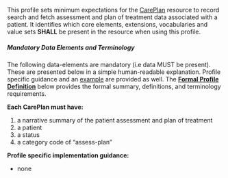 This profile sets minimum expectations for the [CarePlan] resource to record search and fetch assessment and plan of treatment data associated with a patient. It identifies which core elements, extensions, vocabularies and value sets **SHALL** be present in the resource when using this profile.


##### Mandatory Data Elements and Terminology


The following data-elements are mandatory (i.e data MUST be present). These are presented below in a simple human-readable explanation.  Profile specific guidance and an [example](#example) are provided as well.  The [**Formal Profile Definition**](#profile) below provides the  formal summary, definitions, and  terminology requirements.  

**Each CarePlan must have:**

1.  a narrative summary of the patient assessment and plan of treatment
1.  a patient
1.  a status
1.  a category code of “assess-plan”


**Profile specific implementation guidance:**

* none

[CarePlan]: http://hl7-fhir.github.io/careplan.html